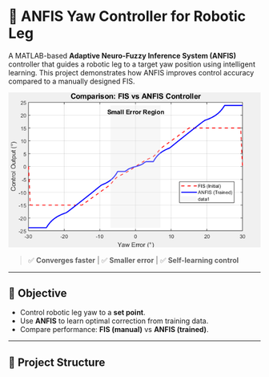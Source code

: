 # 🤖 ANFIS Yaw Controller for Robotic Leg

A MATLAB-based **Adaptive Neuro-Fuzzy Inference System (ANFIS)** controller that guides a robotic leg to a target yaw position using intelligent learning. This project demonstrates how ANFIS improves control accuracy compared to a manually designed FIS.

![FIS vs ANFIS Comparison](comparison/FIS_vs_ANFIS_comparison.png)

> ✅ **Converges faster** | ✅ **Smaller error** | ✅ **Self-learning control**

---

## 🎯 Objective
- Control robotic leg yaw to a **set point**.
- Use **ANFIS** to learn optimal correction from training data.
- Compare performance: **FIS (manual)** vs **ANFIS (trained)**.

---

## 📂 Project Structure
